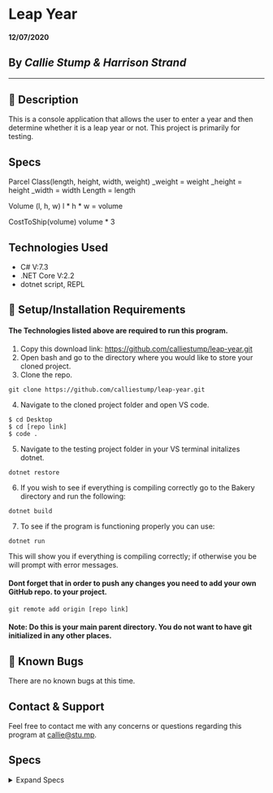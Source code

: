 # Leap Year

#### **12/07/2020**

## By _Callie Stump & Harrison Strand_
---
## 🚩 **Description**
This is a console application that allows the user to enter a year and then determine whether it is a leap year or not. This project is primarily for testing.

## Specs
Parcel Class(length, height, width, weight)
_weight = weight
_height = height
_width = width
Length = length


Volume (l, h, w)
l * h * w = volume

CostToShip(volume)
volume * 3 

## **Technologies Used**
* C# V:7.3
* .NET Core V:2.2
* dotnet script, REPL

## 🔧 **Setup/Installation Requirements**
#### The Technologies listed above are required to run this program.
1. Copy this download link: https://github.com/calliestump/leap-year.git
2. Open bash and go to the directory where you would like to store your cloned project.
3. Clone the repo.
```
git clone https://github.com/calliestump/leap-year.git
```
4. Navigate to the cloned project folder and open VS code.
```
$ cd Desktop
$ cd [repo link]
$ code .
```
5. Navigate to the testing project folder in your VS terminal initalizes dotnet.
```
dotnet restore
```
6. If you wish to see if everything is compiling correctly go to the Bakery directory and run the following:
```
dotnet build
```
7. To see if the program is functioning properly you can use:
```
dotnet run
```
This will show you if everything is compiling correctly; if otherwise you be will prompt with error messages.

#### Dont forget that in order to push any changes you need to add your own GitHub repo. to your project.
```
git remote add origin [repo link]
```
#### Note: Do this is your main parent directory. You do not want to have git initialized in any other places.

## 🐛 Known Bugs
There are no known bugs at this time.
## Contact & Support
Feel free to contact me with any concerns or questions regarding this program at callie@stu.mp.

## **Specs**

<details>
<summary>Expand Specs</summary>
<table>
  <tr>
    <th>Test</th>
    <th>Input</th>
    <th>Output</th>
    <th>Completed</th>
  </tr>
  <tr>
    <td></td>
    <td></td>
    <td></td>
    <td></td>
  </tr>    
  <tr>
    <td></td>
    <td></td>
    <td></td>
    <td></td>
  </tr>
</table> 

## Legal
Copyright (c) 2020 Callie Stump